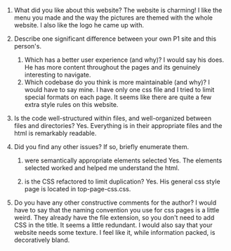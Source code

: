 1. What did you like about this website?
The website is charming!  I like the menu you made and the way the pictures are themed with the whole website.  I also like the logo he came up with.

2. Describe one significant difference between your own P1 site and this person's.
    1. Which has a better user experience (and why)?
    I would say his does.  He has more content throughout the pages and its genuinely interesting to navigate.
    2. Which codebase do you think is more maintainable (and why)?
    I would have to say mine.  I have only one css file and I tried to limit special formats on each page.  It seems like there are quite a few extra style rules on this website.

3. Is the code well-structured within files, and well-organized between files and directories?
Yes.  Everything is in their appropriate files and the html is remarkably readable.

4. Did you find any other issues? If so, briefly enumerate them.
    1. were semantically appropriate elements selected
    Yes.  The elements selected worked and helped me understand the html.

    2. is the CSS refactored to limit duplication?
    Yes.  His general css style page is located in top-page-css.css.

5. Do you have any other constructive comments for the author?
I would have to say that the naming convention you use for css pages is a little weird.  They already have the file extension, so you don't need to add CSS in the title.  It seems a little redundant.  I would also say that your website needs some texture.  I feel like it, while information packed, is decoratively bland.